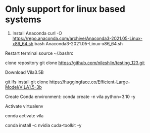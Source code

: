 
# Only support for linux based systems 

1. Install Anaconda
curl -O https://repo.anaconda.com/archive/Anaconda3-2021.05-Linux-x86_64.sh
bash Anaconda3-2021.05-Linux-x86_64.sh

Restart terminal
source ~/.bashrc

clone repository
git clone https://github.com/nileshlin/testing_123.git

Download Vila3.5B

git lfs install
git clone https://huggingface.co/Efficient-Large-Model/VILA1.5-3b


Create Conda environment:
conda create -n vila python=3.10 -y

Activate virtualenv

conda activate vila

conda install -c nvidia cuda-toolkit -y




